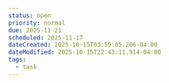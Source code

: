 ```yaml
---
status: open
priority: normal
due: 2025-11-21
scheduled: 2025-11-17
dateCreated: 2025-10-15T03:59:05.206-04:00
dateModified: 2025-10-15T22:43:11.914-04:00
tags:
  - task
---
```


